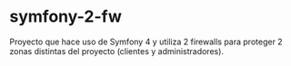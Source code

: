 # symfony-2-fw
Proyecto que hace uso de Symfony 4 y utiliza 2 firewalls para proteger 2 zonas distintas del proyecto (clientes y administradores).
